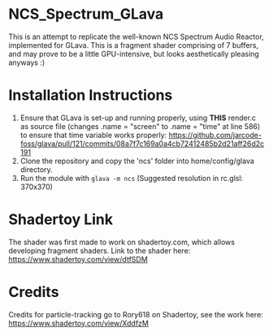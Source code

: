# NCS_Spectrum_GLava
This is an attempt to replicate the well-known NCS Spectrum Audio Reactor, implemented for GLava. This is a fragment shader comprising of 7 buffers, and may prove to be a little GPU-intensive, but looks aesthetically pleasing anyways :) 
# Installation Instructions
1. Ensure that GLava is set-up and running properly, using **THIS** render.c as source file (changes .name = "screen" to .name = "time" at line 586) to ensure that time variable works properly:
<https://github.com/jarcode-foss/glava/pull/121/commits/08a7f7c169a0a4cb72412485b2d21aff26d2c191>
2. Clone the repository and copy the 'ncs' folder into home/config/glava directory.
3. Run the module with ```glava -m ncs``` (Suggested resolution in rc.glsl: 370x370)

# Shadertoy Link
The shader was first made to work on shadertoy.com, which allows developing fragment shaders. Link to the shader here: https://www.shadertoy.com/view/dtfSDM

# Credits
Credits for particle-tracking go to Rory618 on Shadertoy, see the work here: https://www.shadertoy.com/view/XddfzM
